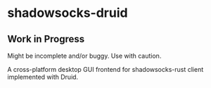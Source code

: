 # shadowsocks-druid

## Work in Progress

Might be incomplete and/or buggy. Use with caution.

A cross-platform desktop GUI frontend for shadowsocks-rust client implemented with Druid.
